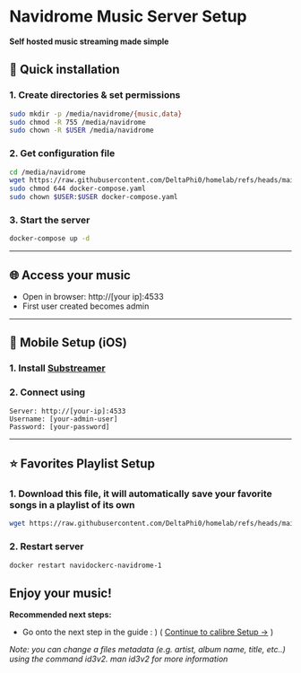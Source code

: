 # Navidrome Music Server Setup  
**Self hosted music streaming made simple**  

## 🚀 Quick installation  

### 1. Create directories & set permissions  
```bash
sudo mkdir -p /media/navidrome/{music,data}
sudo chmod -R 755 /media/navidrome
sudo chown -R $USER /media/navidrome
```
### 2. Get configuration file
```bash
cd /media/navidrome
wget https://raw.githubusercontent.com/DeltaPhi0/homelab/refs/heads/main/media/navidrome/docker-compose.yaml
sudo chmod 644 docker-compose.yaml
sudo chown $USER:$USER docker-compose.yaml
```
### 3. Start the server
```bash
docker-compose up -d
```

---

## 🌐 Access your music  
- Open in browser: http://[your ip]:4533
- First user created becomes admin  

---

## 📱 Mobile Setup (iOS)
### 1. Install [Substreamer](https://apps.apple.com/us/app/substreamer/id1012991665)
### 2. Connect using 
```
Server: http://[your-ip]:4533
Username: [your-admin-user]
Password: [your-password]
```
---

## ⭐ Favorites Playlist Setup
### 1. Download this file, it will automatically save your favorite songs in a playlist of its own
```bash
wget https://raw.githubusercontent.com/DeltaPhi0/homelab/refs/heads/main/media/navidrome/Favorites.nsp -O /media/navidrome/music/favorites.nsp
```
### 2. Restart server
```bash
docker restart navidockerc-navidrome-1
```
## Enjoy your music!
**Recommended next steps:**
- Go onto the next step in the guide : ) ( [Continue to calibre Setup →](../calibre/INSTALL.md) )

*Note: you can change a files metadata (e.g. artist, album name, title, etc..) using the command id3v2. man id3v2 for more information*
